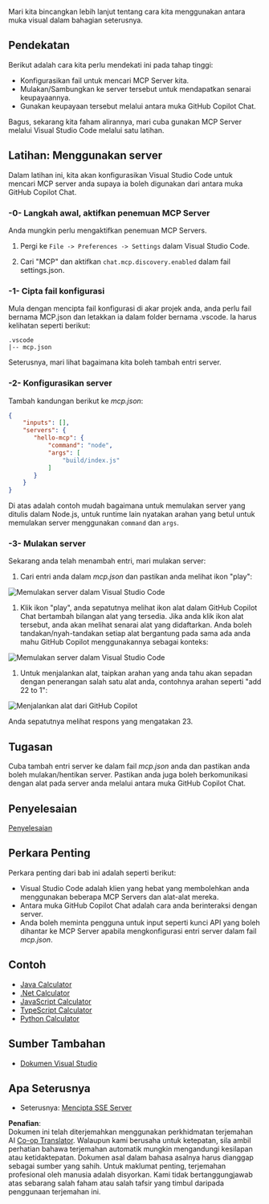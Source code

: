 <!--
CO_OP_TRANSLATOR_METADATA:
{
  "original_hash": "54e9ffc5dba01afcb8880a9949fd1881",
  "translation_date": "2025-07-13T19:33:17+00:00",
  "source_file": "03-GettingStarted/04-vscode/README.md",
  "language_code": "ms"
}
-->
Mari kita bincangkan lebih lanjut tentang cara kita menggunakan antara muka visual dalam bahagian seterusnya.

## Pendekatan

Berikut adalah cara kita perlu mendekati ini pada tahap tinggi:

- Konfigurasikan fail untuk mencari MCP Server kita.
- Mulakan/Sambungkan ke server tersebut untuk mendapatkan senarai keupayaannya.
- Gunakan keupayaan tersebut melalui antara muka GitHub Copilot Chat.

Bagus, sekarang kita faham alirannya, mari cuba gunakan MCP Server melalui Visual Studio Code melalui satu latihan.

## Latihan: Menggunakan server

Dalam latihan ini, kita akan konfigurasikan Visual Studio Code untuk mencari MCP server anda supaya ia boleh digunakan dari antara muka GitHub Copilot Chat.

### -0- Langkah awal, aktifkan penemuan MCP Server

Anda mungkin perlu mengaktifkan penemuan MCP Servers.

1. Pergi ke `File -> Preferences -> Settings` dalam Visual Studio Code.

1. Cari "MCP" dan aktifkan `chat.mcp.discovery.enabled` dalam fail settings.json.

### -1- Cipta fail konfigurasi

Mula dengan mencipta fail konfigurasi di akar projek anda, anda perlu fail bernama MCP.json dan letakkan ia dalam folder bernama .vscode. Ia harus kelihatan seperti berikut:

```text
.vscode
|-- mcp.json
```

Seterusnya, mari lihat bagaimana kita boleh tambah entri server.

### -2- Konfigurasikan server

Tambah kandungan berikut ke *mcp.json*:

```json
{
    "inputs": [],
    "servers": {
       "hello-mcp": {
           "command": "node",
           "args": [
               "build/index.js"
           ]
       }
    }
}
```

Di atas adalah contoh mudah bagaimana untuk memulakan server yang ditulis dalam Node.js, untuk runtime lain nyatakan arahan yang betul untuk memulakan server menggunakan `command` dan `args`.

### -3- Mulakan server

Sekarang anda telah menambah entri, mari mulakan server:

1. Cari entri anda dalam *mcp.json* dan pastikan anda melihat ikon "play":

  ![Memulakan server dalam Visual Studio Code](../../../../translated_images/vscode-start-server.8e3c986612e3555de47e5b1e37b2f3020457eeb6a206568570fd74a17e3796ad.ms.png)  

1. Klik ikon "play", anda sepatutnya melihat ikon alat dalam GitHub Copilot Chat bertambah bilangan alat yang tersedia. Jika anda klik ikon alat tersebut, anda akan melihat senarai alat yang didaftarkan. Anda boleh tandakan/nyah-tandakan setiap alat bergantung pada sama ada anda mahu GitHub Copilot menggunakannya sebagai konteks:

  ![Memulakan server dalam Visual Studio Code](../../../../translated_images/vscode-tool.0b3bbea2fb7d8c26ddf573cad15ef654e55302a323267d8ee6bd742fe7df7fed.ms.png)

1. Untuk menjalankan alat, taipkan arahan yang anda tahu akan sepadan dengan penerangan salah satu alat anda, contohnya arahan seperti "add 22 to 1":

  ![Menjalankan alat dari GitHub Copilot](../../../../translated_images/vscode-agent.d5a0e0b897331060518fe3f13907677ef52b879db98c64d68a38338608f3751e.ms.png)

  Anda sepatutnya melihat respons yang mengatakan 23.

## Tugasan

Cuba tambah entri server ke dalam fail *mcp.json* anda dan pastikan anda boleh mulakan/hentikan server. Pastikan anda juga boleh berkomunikasi dengan alat pada server anda melalui antara muka GitHub Copilot Chat.

## Penyelesaian

[Penyelesaian](./solution/README.md)

## Perkara Penting

Perkara penting dari bab ini adalah seperti berikut:

- Visual Studio Code adalah klien yang hebat yang membolehkan anda menggunakan beberapa MCP Servers dan alat-alat mereka.
- Antara muka GitHub Copilot Chat adalah cara anda berinteraksi dengan server.
- Anda boleh meminta pengguna untuk input seperti kunci API yang boleh dihantar ke MCP Server apabila mengkonfigurasi entri server dalam fail *mcp.json*.

## Contoh

- [Java Calculator](../samples/java/calculator/README.md)
- [.Net Calculator](../../../../03-GettingStarted/samples/csharp)
- [JavaScript Calculator](../samples/javascript/README.md)
- [TypeScript Calculator](../samples/typescript/README.md)
- [Python Calculator](../../../../03-GettingStarted/samples/python)

## Sumber Tambahan

- [Dokumen Visual Studio](https://code.visualstudio.com/docs/copilot/chat/mcp-servers)

## Apa Seterusnya

- Seterusnya: [Mencipta SSE Server](../05-sse-server/README.md)

**Penafian**:  
Dokumen ini telah diterjemahkan menggunakan perkhidmatan terjemahan AI [Co-op Translator](https://github.com/Azure/co-op-translator). Walaupun kami berusaha untuk ketepatan, sila ambil perhatian bahawa terjemahan automatik mungkin mengandungi kesilapan atau ketidaktepatan. Dokumen asal dalam bahasa asalnya harus dianggap sebagai sumber yang sahih. Untuk maklumat penting, terjemahan profesional oleh manusia adalah disyorkan. Kami tidak bertanggungjawab atas sebarang salah faham atau salah tafsir yang timbul daripada penggunaan terjemahan ini.